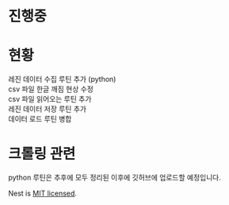 # 진행중

# 현황

레진 데이터 수집 루틴 추가 (python)  
csv 파일 한글 깨짐 현상 수정  
csv 파일 읽어오는 루틴 추가  
레진 데이터 저장 루틴 추가  
데이터 로드 루틴 병합  

# 크롤링 관련

python 루틴은 추후에 모두 정리된 이후에 깃허브에 업로드할 예정입니다.  

Nest is [MIT licensed](LICENSE).
